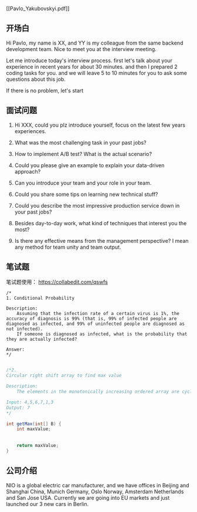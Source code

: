 [[Pavlo_Yakubovskyi.pdf]]

## 开场白

Hi Pavlo, my name is XX, and YY is my colleague from the same backend development team. Nice to meet you at the interview meeting.

Let me introduce today's interview process. 
first let's talk about your experience in recent years for about 30 minutes.
and then I prepared 2 coding tasks for you.
and we will leave 5 to 10 minutes for you to ask some questions about this job.

If there is no problem, let's start

## 面试问题


1.  Hi XXX, could you plz introduce yourself, focus on the latest few years experiences.
    
2.  What was the most challenging task in your past jobs?
    
3.  How to implement A/B test? What is the actual scenario?

4.  Could you please give an example to explain your data-driven approach?

5.  Can you introduce your team and your role in your team. 

6.  Could you share some tips on learning new technical stuff?

1.  Could you describe the most impressive production service down in your past jobs?

3.  Besides day-to-day work, what kind of techniques that interest you the most?


1. Is there any effective means from the management perspective? I mean any method for team unity and team output.
  

## 笔试题

笔试题使用： https://collabedit.com/qswfs

```
/*
1. Conditional Probability

Description:
    Assuming that the infection rate of a certain virus is 1%, the accuracy of diagnosis is 99% (that is, 99% of infected people are diagnosed as infected, and 99% of uninfected people are diagnosed as not infected). 
    If someone is diagnosed as infected, what is the probability that they are actually infected?
    
Answer:    
*/ 


```
   
   


```JAVA
/*2. 
Circular right shift array to find max value

Description:
    The elements in the monotonically increasing ordered array are cyclically shifted to the right by k positions to obtain the array B, please design an algorithm with a time complexity of O(log n) to find the largest element in B. (15 minutes). 1 3 4 5 6 7 -> 4 5 6 7 1 3

Input: 4,5,6,7,1,3
Output: 7
*/

int getMax(int[] B) {
    int maxValue;
    
    
    return maxValue;
}
```


## 公司介绍

NIO is a global electric car manufacturer, and we have offices in Beijing and Shanghai China, Munich Germany, Oslo Norway, Amsterdam Netherlands and San Jose USA. Currently we are going into EU markets and just launched our 3 new cars in Berlin.